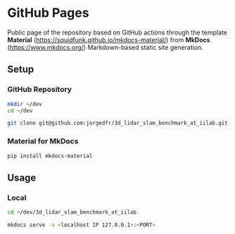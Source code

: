 # GitHub Pages

Public page of the repository based on GitHub actions through the template
**Material** (https://squidfunk.github.io/mkdocs-material/) from **MkDocs**
(https://www.mkdocs.org/) Markdown-based static site
generation.

## Setup

### GitHub Repository

```sh
mkdir ~/dev
cd ~/dev

git clone git@github.com:jorgedfr/3d_lidar_slam_benchmark_at_iilab.git
```

### Material for MkDocs

```sh
pip install mkdocs-material
```

## Usage

### Local

```sh
cd ~/dev/3d_lidar_slam_benchmark_at_iilab

mkdocs serve -a <localhost IP 127.0.0.1>:<PORT>
```
